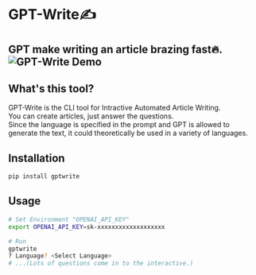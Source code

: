 # GPT-Write✍️

GPT make writing an article brazing fast🔥.  
![GPT-Write Demo](https://github.com/otakumesi/gpt-write/blob/main/demo.gif?raw=true "デモ")
---

## What's this tool?

GPT-Write is the CLI tool for Intractive Automated Article Writing.  
You can create articles, just answer the questions.   
Since the language is specified in the prompt and GPT is allowed to generate the text, it could theoretically be used in a variety of languages.  

## Installation
```sh
pip install gptwrite
```

## Usage

```sh
# Set Environment "OPENAI_API_KEY"
export OPENAI_API_KEY=sk-xxxxxxxxxxxxxxxxxxx

# Run
gptwrite
? Language? <Select Language>
# ...(Lots of questions come in to the interactive.)
```